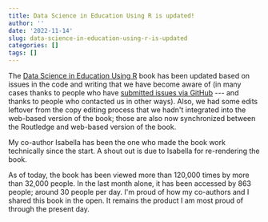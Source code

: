 ```yaml
---
title: Data Science in Education Using R is updated!
author: ''
date: '2022-11-14'
slug: data-science-in-education-using-r-is-updated
categories: []
tags: []
---
```


The [Data Science in Education Using R](https://datascienceineducation.com/) book has been updated based on issues in the code and writing that we have become aware of (in many cases thanks to people who have [submitted issues via GitHub](https://github.com/data-edu/data-science-in-education/issues) --- and thanks to people who contacted us in other ways). Also, we had some edits leftover from the copy editing process that we hadn't integrated into the web-based version of the book; those are also now synchronized between the Routledge and web-based version of the book.

My co-author Isabella has been the one who made the book work technically since the start. A shout out is due to Isabella for re-rendering the book.

As of today, the book has been viewed more than 120,000 times by more than 32,000 people. In the last month alone, it has been accessed by 863 people; around 30 people per day. I'm proud of how my co-authors and I shared this book in the open. It remains the product I am most proud of through the present day.